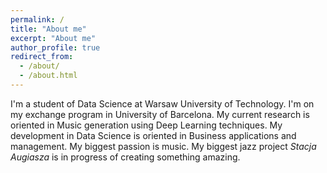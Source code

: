 ```yaml
---
permalink: /
title: "About me"
excerpt: "About me"
author_profile: true
redirect_from: 
  - /about/
  - /about.html
---
```


I'm a student of Data Science at Warsaw University of Technology. I'm on my exchange program in University of Barcelona. My current research is oriented in Music generation using Deep Learning techniques. My development in Data Science is oriented in Business applications and management.  My biggest passion is music. My biggest jazz project *Stacja Augiasza* is in progress of creating something amazing.

